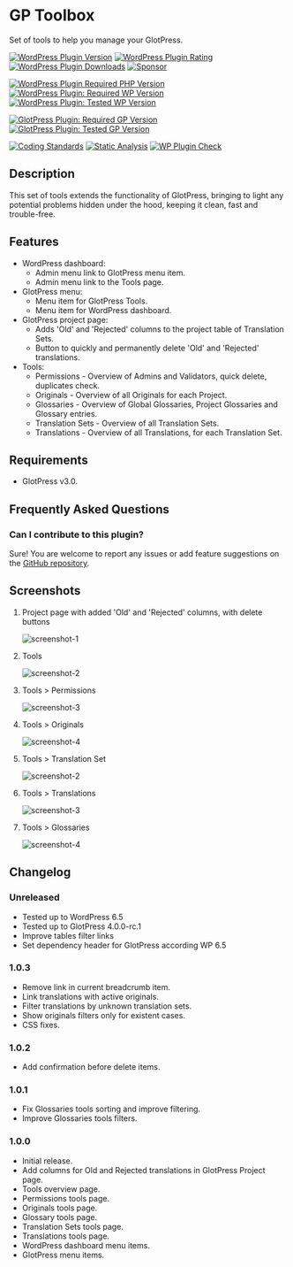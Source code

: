 # GP Toolbox

Set of tools to help you manage your GlotPress.

[![WordPress Plugin Version](https://img.shields.io/wordpress/plugin/v/gp-toolbox?label=Plugin%20Version&logo=wordpress)](https://wordpress.org/plugins/gp-toolbox/)
[![WordPress Plugin Rating](https://img.shields.io/wordpress/plugin/stars/gp-toolbox?label=Plugin%20Rating&logo=wordpress)](https://wordpress.org/support/plugin/gp-toolbox/reviews/)
[![WordPress Plugin Downloads](https://img.shields.io/wordpress/plugin/dt/gp-toolbox.svg?label=Downloads&logo=wordpress)](https://wordpress.org/plugins/gp-toolbox/advanced/)
[![Sponsor](https://img.shields.io/badge/GitHub-🤍%20Sponsor-ea4aaa?logo=github)](https://github.com/sponsors/pedro-mendonca)

[![WordPress Plugin Required PHP Version](https://img.shields.io/wordpress/plugin/required-php/gp-toolbox?label=PHP%20Required&logo=php&logoColor=white)](https://wordpress.org/plugins/gp-toolbox/)
[![WordPress Plugin: Required WP Version](https://img.shields.io/wordpress/plugin/wp-version/gp-toolbox?label=WordPress%20Required&logo=wordpress)](https://wordpress.org/plugins/gp-toolbox/)
[![WordPress Plugin: Tested WP Version](https://img.shields.io/wordpress/plugin/tested/gp-toolbox.svg?label=WordPress%20Tested&logo=wordpress)](https://wordpress.org/plugins/gp-toolbox/)

[![GlotPress Plugin: Required GP Version](https://img.shields.io/badge/GlotPress%20Required-v3.0.0-826eb4.svg)](https://wordpress.org/plugins/glotpress/)
[![GlotPress Plugin: Tested GP Version](https://img.shields.io/badge/GlotPress%20Tested-v4.0.0%20rc.1-826eb4.svg)](https://github.com/GlotPress/GlotPress/releases/tag/4.0.0-rc.1)

[![Coding Standards](https://github.com/pedro-mendonca/GP-Toolbox/actions/workflows/coding-standards.yml/badge.svg)](https://github.com/pedro-mendonca/GP-Toolbox/actions/workflows/coding-standards.yml)
[![Static Analysis](https://github.com/pedro-mendonca/GP-Toolbox/actions/workflows/static-analysis.yml/badge.svg)](https://github.com/pedro-mendonca/GP-Toolbox/actions/workflows/static-analysis.yml)
[![WP Plugin Check](https://github.com/pedro-mendonca/GP-Toolbox/actions/workflows/plugin-check.yml/badge.svg)](https://github.com/pedro-mendonca/GP-Toolbox/actions/workflows/plugin-check.yml)

## Description

This set of tools extends the functionality of GlotPress, bringing to light any potential problems hidden under the hood, keeping it clean, fast and trouble-free.

## Features

* WordPress dashboard:
  * Admin menu link to GlotPress menu item.
  * Admin menu link to the Tools page.
* GlotPress menu:
  * Menu item for GlotPress Tools.
  * Menu item for WordPress dashboard.
* GlotPress project page:
  * Adds 'Old' and 'Rejected' columns to the project table of Translation Sets.
  * Button to quickly and permanently delete 'Old' and 'Rejected' translations.
* Tools:
  * Permissions - Overview of Admins and Validators, quick delete, duplicates check.
  * Originals - Overview of all Originals for each Project.
  * Glossaries - Overview of Global Glossaries, Project Glossaries and Glossary entries.
  * Translation Sets - Overview of all Translation Sets.
  * Translations - Overview of all Translations, for each Translation Set.

## Requirements

* GlotPress v3.0.

## Frequently Asked Questions

### Can I contribute to this plugin?

Sure! You are welcome to report any issues or add feature suggestions on the [GitHub repository](https://github.com/pedro-mendonca/GP-Toolbox).

## Screenshots

1. Project page with added 'Old' and 'Rejected' columns, with delete buttons

   ![screenshot-1](./.wordpress-org/screenshot-1.png)

2. Tools

   ![screenshot-2](./.wordpress-org/screenshot-2.png)

3. Tools > Permissions

   ![screenshot-3](./.wordpress-org/screenshot-3.png)

4. Tools > Originals

   ![screenshot-4](./.wordpress-org/screenshot-4.png)

5. Tools > Translation Set

   ![screenshot-2](./.wordpress-org/screenshot-5.png)

6. Tools > Translations

   ![screenshot-3](./.wordpress-org/screenshot-6.png)

7. Tools > Glossaries

   ![screenshot-4](./.wordpress-org/screenshot-7.png)

## Changelog

### Unreleased

* Tested up to WordPress 6.5
* Tested up to GlotPress 4.0.0-rc.1
* Improve tables filter links
* Set dependency header for GlotPress according WP 6.5

### 1.0.3

* Remove link in current breadcrumb item.
* Link translations with active originals.
* Filter translations by unknown translation sets.
* Show originals filters only for existent cases.
* CSS fixes.

### 1.0.2

* Add confirmation before delete items.

### 1.0.1

* Fix Glossaries tools sorting and improve filtering.
* Improve Glossaries tools filters.

### 1.0.0

* Initial release.
* Add columns for Old and Rejected translations in GlotPress Project page.
* Tools overview page.
* Permissions tools page.
* Originals tools page.
* Glossary tools page.
* Translation Sets tools page.
* Translations tools page.
* WordPress dashboard menu items.
* GlotPress menu items.
